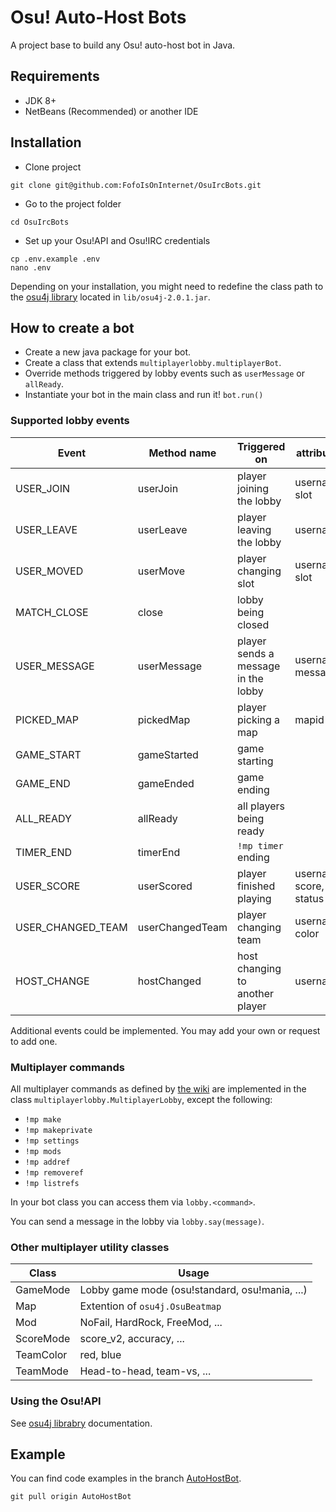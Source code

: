 # Osu! Auto-Host Bots

A project base to build any Osu! auto-host bot in Java.

## Requirements
- JDK 8+ 
- NetBeans (Recommended) or another IDE 

## Installation
- Clone project
```
git clone git@github.com:FofoIsOnInternet/OsuIrcBots.git
```
- Go to the project folder
```
cd OsuIrcBots
```
- Set up your Osu!API and Osu!IRC credentials
```
cp .env.example .env
nano .env
```

Depending on your installation, you might need to redefine the class path to the [osu4j library](https://github.com/jamalvw/osu4j) located in `lib/osu4j-2.0.1.jar`.

## How to create a bot
- Create a new java package for your bot.
- Create a class that extends `multiplayerlobby.multiplayerBot`.
- Override methods triggered by lobby events such as `userMessage` or `allReady`.
- Instantiate your bot in the main class and run it! `bot.run()`

### Supported lobby events
| Event | Method name | Triggered on | attributes |
| --- | --- | --- | --- |
| USER_JOIN | userJoin | player joining the lobby | username, slot |
| USER_LEAVE | userLeave | player leaving the lobby | username |
| USER_MOVED | userMove | player changing slot | username, slot |
| MATCH_CLOSE | close | lobby being closed | |
| USER_MESSAGE | userMessage | player sends a message in the lobby | username, message |
| PICKED_MAP | pickedMap | player picking a map | mapid |
| GAME_START | gameStarted | game starting | |
| GAME_END | gameEnded | game ending | |
| ALL_READY | allReady | all players being ready | |
| TIMER_END | timerEnd | `!mp timer` ending | |
| USER_SCORE | userScored | player finished playing | username, score, status |
| USER_CHANGED_TEAM | userChangedTeam | player changing team | username, color |
| HOST_CHANGE | hostChanged | host changing to another player | username |

Additional events could be implemented. You may add your own or request to add one.

### Multiplayer commands
All multiplayer commands as defined by [the wiki](https://osu.ppy.sh/wiki/en/osu%21_tournament_client/osu%21tourney/Tournament_management_commands) are implemented in the class `multiplayerlobby.MultiplayerLobby`, except the following:
- `!mp make`
- `!mp makeprivate`
- `!mp settings`
- `!mp mods`
- `!mp addref`
- `!mp removeref`
- `!mp listrefs`

In your bot class you can access them via `lobby.<command>`.

You can send a message in the lobby via `lobby.say(message)`.

### Other multiplayer utility classes
| Class | Usage |
| --- | --- |
| GameMode | Lobby game mode (osu!standard, osu!mania, ...) |
| Map | Extention of `osu4j.OsuBeatmap` |
| Mod | NoFail, HardRock, FreeMod, ... |
| ScoreMode | score_v2, accuracy, ... |
| TeamColor | red, blue |
| TeamMode | Head-to-head, team-vs, ... |

### Using the Osu!API
See [osu4j librabry](https://github.com/jamalvw/osu4j) documentation.

## Example
You can find code examples in the branch [AutoHostBot](https://github.com/FofoIsOnInternet/OsuIrcBots/tree/AutoHostBot).
```
git pull origin AutoHostBot
```